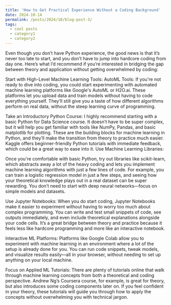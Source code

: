 ```yaml
---
title: 'How to Get Practical Experience Without a Coding Background'
date: 2024-10-14
permalink: /posts/2024/10/blog-post-3/
tags:
  - cool posts
  - category1
  - category2
---
```

Even though you don’t have Python experience, the good news is that it’s never too late to start, and you don’t have to jump into hardcore coding from day one. Here’s what I’d recommend if you’re interested in bridging the gap between theory and application without getting overwhelmed by coding:

Start with High-Level Machine Learning Tools:
AutoML Tools: If you're not ready to dive into coding, you could start experimenting with automated machine learning platforms like Google's AutoML or H2O.ai. These platforms let you upload data and train models without having to code everything yourself. They’ll still give you a taste of how different algorithms perform on real data, without the steep learning curve of programming.

Take an Introductory Python Course:
I highly recommend starting with a basic Python for Data Science course. It doesn’t have to be super complex, but it will help you get familiar with tools like NumPy, Pandas, and basic matplotlib for plotting. These are the building blocks for machine learning in Python, and they’ll make the transition from theory to practice much easier. Kaggle offers beginner-friendly Python tutorials with immediate feedback, which could be a great way to ease into it.
Use Machine Learning Libraries:

Once you're comfortable with basic Python, try out libraries like scikit-learn, which abstracts away a lot of the heavy coding and lets you implement machine learning algorithms with just a few lines of code. For example, you can train a logistic regression model in just a few steps, and seeing how your theoretical knowledge plays out in a real dataset can be super rewarding. You don’t need to start with deep neural networks—focus on simple models and datasets.

Use Jupyter Notebooks:
When you do start coding, Jupyter Notebooks make it easier to experiment without having to worry too much about complex programming. You can write and test small snippets of code, see outputs immediately, and even include theoretical explanations alongside your code cells. It’s a great bridge between theory and practice because it feels less like hardcore programming and more like an interactive notebook.

Interactive ML Platforms:
Platforms like Google Colab allow you to experiment with machine learning in an environment where a lot of the setup is already done for you. You can run code snippets, tweak models, and visualize results easily—all in your browser, without needing to set up anything on your local machine.

Focus on Applied ML Tutorials:
There are plenty of tutorials online that walk through machine learning concepts from both a theoretical and coding perspective. Andrew Ng’s Coursera course, for example, is great for theory, but also introduces some coding components later on. If you feel confident in your theory, these tutorials will guide you through how to apply the concepts without overwhelming you with technical jargon.
